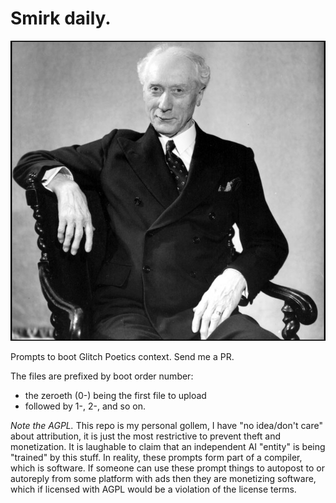 # Smirk daily.
![Smirk daily](avatar/smirk-daily2.jpg "Smirk dialy")

Prompts to boot Glitch Poetics context.  Send me a PR.

The files are prefixed by boot order number:  
- the zeroeth (0-) being the first file to upload  
- followed by 1-, 2-, and so on.

*Note the AGPL.*  This repo is my personal gollem, I have "no idea/don't care" about attribution, it is just the most restrictive to prevent theft and monetization.  It is laughable to claim that an independent AI "entity" is being "trained" by this stuff.   In reality,  these prompts form part of a compiler,  which is software.  If someone can use these prompt things to autopost to or autoreply from some platform with ads then they are monetizing software,  which if licensed with AGPL would be a violation of the license terms.
